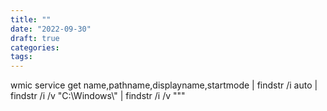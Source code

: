 ```yaml
---
title: ""
date: "2022-09-30"
draft: true
categories:
tags:
---
```




wmic service get name,pathname,displayname,startmode | findstr /i auto | findstr /i /v "C:\Windows\\" | findstr /i /v """
